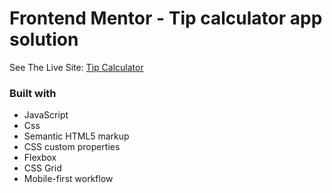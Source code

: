 # Frontend Mentor - Tip calculator app solution

See The Live Site: [Tip Calculator](https://aldothedev.github.io/Calculator/)

### Built with

- JavaScript
- Css
- Semantic HTML5 markup
- CSS custom properties
- Flexbox
- CSS Grid
- Mobile-first workflow


